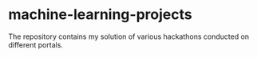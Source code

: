 # machine-learning-projects
The repository contains my solution of various hackathons conducted on different portals.
